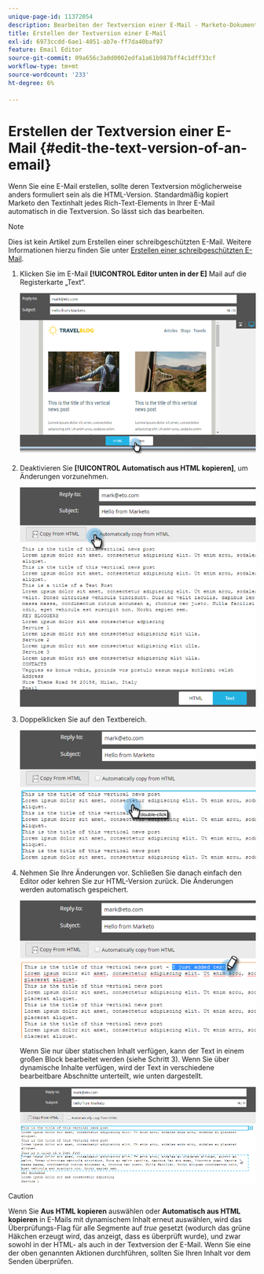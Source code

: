 ```yaml
---
unique-page-id: 11372054
description: Bearbeiten der Textversion einer E-Mail - Marketo-Dokumente - Produktdokumentation
title: Erstellen der Textversion einer E-Mail
exl-id: 6973ccdd-6ae1-4051-ab7e-ff7da40baf97
feature: Email Editor
source-git-commit: 09a656c3a0d0002edfa1a61b987bff4c1dff33cf
workflow-type: tm+mt
source-wordcount: '233'
ht-degree: 6%

---
```


# Erstellen der Textversion einer E-Mail {#edit-the-text-version-of-an-email}

Wenn Sie eine E-Mail erstellen, sollte deren Textversion möglicherweise anders formuliert sein als die HTML-Version. Standardmäßig kopiert Marketo den Textinhalt jedes Rich-Text-Elements in Ihrer E-Mail automatisch in die Textversion. So lässt sich das bearbeiten.

>[!NOTE]
>
>Dies ist kein Artikel zum Erstellen einer schreibgeschützten E-Mail. Weitere Informationen hierzu finden Sie unter [Erstellen einer schreibgeschützten E-Mail](/help/marketo/product-docs/email-marketing/general/creating-an-email/create-a-text-only-email.md).

1. Klicken Sie im E-Mail **[!UICONTROL Editor unten in der E]** Mail auf die Registerkarte „Text“.

   ![](assets/one-5.png)

1. Deaktivieren Sie **[!UICONTROL Automatisch aus HTML kopieren]**, um Änderungen vorzunehmen.

   ![](assets/two-5.png)

1. Doppelklicken Sie auf den Textbereich.

   ![](assets/three-4.png)

1. Nehmen Sie Ihre Änderungen vor. Schließen Sie danach einfach den Editor oder kehren Sie zur HTML-Version zurück. Die Änderungen werden automatisch gespeichert.

   ![](assets/four-4.png)

   Wenn Sie nur über statischen Inhalt verfügen, kann der Text in einem großen Block bearbeitet werden (siehe Schritt 3). Wenn Sie über dynamische Inhalte verfügen, wird der Text in verschiedene bearbeitbare Abschnitte unterteilt, wie unten dargestellt.

   ![](assets/five-3.png)

>[!CAUTION]
>
>Wenn Sie **Aus HTML kopieren** auswählen oder **Automatisch aus HTML kopieren** in E-Mails mit dynamischem Inhalt erneut auswählen, wird das Überprüfungs-Flag für alle Segmente auf _true_ gesetzt (wodurch das grüne Häkchen erzeugt wird, das anzeigt, dass es überprüft wurde), und zwar sowohl in der HTML- als auch in der Textversion der E-Mail. Wenn Sie eine der oben genannten Aktionen durchführen, sollten Sie Ihren Inhalt vor dem Senden überprüfen.
